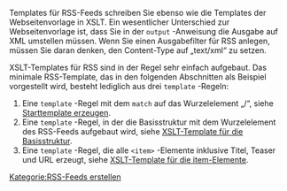 
Templates für RSS-Feeds schreiben Sie ebenso wie die Templates der Webseitenvorlage in XSLT. Ein wesentlicher Unterschied zur Webseitenvorlage ist, dass Sie in der `output` -Anweisung die Ausgabe auf XML umstellen müssen. Wenn Sie einen Ausgabefilter für RSS anlegen, müssen Sie daran denken, den Content-Type auf „text/xml“ zu setzen.

XSLT-Templates für RSS sind in der Regel sehr einfach aufgebaut. Das minimale RSS-Template, das in den folgenden Abschnitten als Beispiel vorgestellt wird, besteht lediglich aus drei `template` -Regeln:

1.  Eine `template` -Regel mit dem `match` auf das Wurzelelement „/“, siehe [Starttemplate erzeugen](Starttemplate_erzeugen.md).
2.  Eine `template` -Regel, in der die Basisstruktur mit dem Wurzelelement des RSS-Feeds aufgebaut wird, siehe [XSLT-Template für die Basisstruktur](XSLT-Template_für_die_Basisstruktur.md).
3.  Eine `template` -Regel, die alle `<item>` -Elemente inklusive Titel, Teaser und URL erzeugt, siehe [XSLT-Template für die item-Elemente](XSLT-Template_für_die_item-Elemente.md).

[Kategorie:RSS-Feeds erstellen](export_de/Kategorie:RSS-Feeds_erstellen.md)
